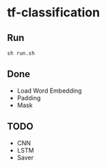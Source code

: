 # tf-classification

## Run
```
sh run.sh
```

## Done
- Load Word Embedding
- Padding
- Mask

## TODO
- CNN
- LSTM
- Saver